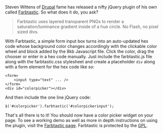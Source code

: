 Steven Wittens of [Drupal](http://www.drupal.org/) fame has released a
nifty jQuery plugin of his own called
[Farbtastic](http://www.acko.net/dev/farbtastic). So what does it do,
you ask?

> Farbtastic uses layered transparent PNGs to render a
> saturation/luminance gradient inside of a hue circle. No Flash, no
> pixel sized divs.

With Farbtastic, a simple form input box turns into an auto-updated hex
code whose background color changes accordingly with the clickable color
wheel and block added by the 8kb Javascript file. Click the color, drag
the chooser or enter in a hex code manually. Just include the
farbtastic.js file along with the farbtastic.css stylesheet and create a
placeholder `div` along with a form element for the hex code like so:

    <form>
        <input type="text" ... />
    </form>
    <div id="colorpicker"></div>

And then include the one line jQuery code:

    $('#colorpicker').farbtastic('#colorpickerinput');

That's all there is to it! You should now have a color picker widget on
your page. To see a working demo as well as more in depth instructions
on using the plugin, visit the [Farbtastic
page](http://www.acko.net/dev/farbtastic). Farbtastic is protected by
the [GPL](http://www.gnu.org/copyleft/gpl.html).
